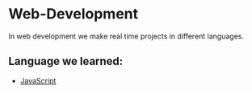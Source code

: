 # Web-Development
In web development we make real time projects in different languages.

## Language we learned:
- [JavaScript](/web_development/JavaScript)